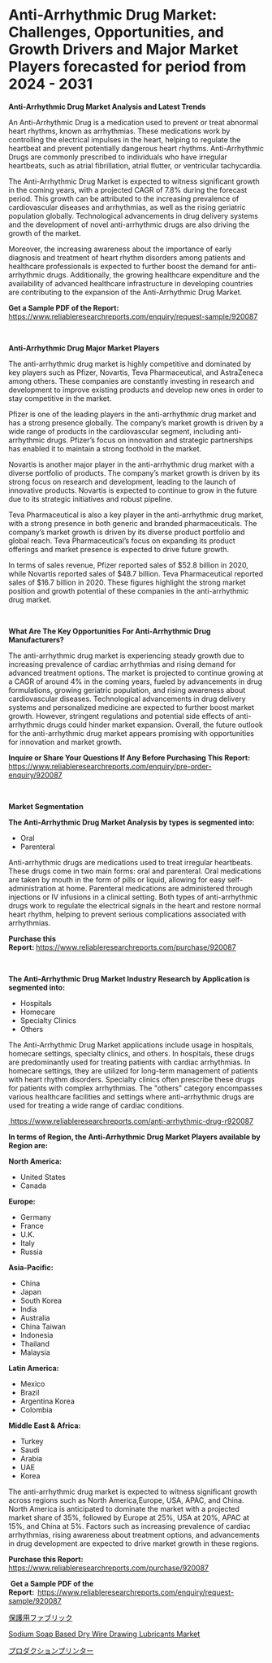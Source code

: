 <p><h1>Anti-Arrhythmic Drug Market: Challenges, Opportunities, and Growth Drivers and Major Market Players forecasted for period from 2024 - 2031</h1></p><p><strong>Anti-Arrhythmic Drug Market Analysis and Latest Trends</strong></p>
<p><p>An Anti-Arrhythmic Drug is a medication used to prevent or treat abnormal heart rhythms, known as arrhythmias. These medications work by controlling the electrical impulses in the heart, helping to regulate the heartbeat and prevent potentially dangerous heart rhythms. Anti-Arrhythmic Drugs are commonly prescribed to individuals who have irregular heartbeats, such as atrial fibrillation, atrial flutter, or ventricular tachycardia.</p><p>The Anti-Arrhythmic Drug Market is expected to witness significant growth in the coming years, with a projected CAGR of 7.8% during the forecast period. This growth can be attributed to the increasing prevalence of cardiovascular diseases and arrhythmias, as well as the rising geriatric population globally. Technological advancements in drug delivery systems and the development of novel anti-arrhythmic drugs are also driving the growth of the market.</p><p>Moreover, the increasing awareness about the importance of early diagnosis and treatment of heart rhythm disorders among patients and healthcare professionals is expected to further boost the demand for anti-arrhythmic drugs. Additionally, the growing healthcare expenditure and the availability of advanced healthcare infrastructure in developing countries are contributing to the expansion of the Anti-Arrhythmic Drug Market.</p></p>
<p><strong>Get a Sample PDF of the Report:&nbsp;</strong> <a href="https://www.reliableresearchreports.com/enquiry/request-sample/920087">https://www.reliableresearchreports.com/enquiry/request-sample/920087</a></p>
<p>&nbsp;</p>
<p><strong>Anti-Arrhythmic Drug Major Market Players</strong></p>
<p><p>The anti-arrhythmic drug market is highly competitive and dominated by key players such as Pfizer, Novartis, Teva Pharmaceutical, and AstraZeneca among others. These companies are constantly investing in research and development to improve existing products and develop new ones in order to stay competitive in the market.</p><p>Pfizer is one of the leading players in the anti-arrhythmic drug market and has a strong presence globally. The company’s market growth is driven by a wide range of products in the cardiovascular segment, including anti-arrhythmic drugs. Pfizer’s focus on innovation and strategic partnerships has enabled it to maintain a strong foothold in the market.</p><p>Novartis is another major player in the anti-arrhythmic drug market with a diverse portfolio of products. The company’s market growth is driven by its strong focus on research and development, leading to the launch of innovative products. Novartis is expected to continue to grow in the future due to its strategic initiatives and robust pipeline.</p><p>Teva Pharmaceutical is also a key player in the anti-arrhythmic drug market, with a strong presence in both generic and branded pharmaceuticals. The company’s market growth is driven by its diverse product portfolio and global reach. Teva Pharmaceutical’s focus on expanding its product offerings and market presence is expected to drive future growth.</p><p>In terms of sales revenue, Pfizer reported sales of $52.8 billion in 2020, while Novartis reported sales of $48.7 billion. Teva Pharmaceutical reported sales of $16.7 billion in 2020. These figures highlight the strong market position and growth potential of these companies in the anti-arrhythmic drug market.</p></p>
<p>&nbsp;</p>
<p><strong>What Are The Key Opportunities For Anti-Arrhythmic Drug Manufacturers?</strong></p>
<p><p>The anti-arrhythmic drug market is experiencing steady growth due to increasing prevalence of cardiac arrhythmias and rising demand for advanced treatment options. The market is projected to continue growing at a CAGR of around 4% in the coming years, fueled by advancements in drug formulations, growing geriatric population, and rising awareness about cardiovascular diseases. Technological advancements in drug delivery systems and personalized medicine are expected to further boost market growth. However, stringent regulations and potential side effects of anti-arrhythmic drugs could hinder market expansion. Overall, the future outlook for the anti-arrhythmic drug market appears promising with opportunities for innovation and market growth.</p></p>
<p><strong>Inquire or Share Your Questions If Any Before Purchasing This Report:</strong> <a href="https://www.reliableresearchreports.com/enquiry/pre-order-enquiry/920087">https://www.reliableresearchreports.com/enquiry/pre-order-enquiry/920087</a></p>
<p>&nbsp;</p>
<p><strong>Market Segmentation</strong></p>
<p><strong>The Anti-Arrhythmic Drug Market Analysis by types is segmented into:</strong></p>
<p><ul><li>Oral</li><li>Parenteral</li></ul></p>
<p><p>Anti-arrhythmic drugs are medications used to treat irregular heartbeats. These drugs come in two main forms: oral and parenteral. Oral medications are taken by mouth in the form of pills or liquid, allowing for easy self-administration at home. Parenteral medications are administered through injections or IV infusions in a clinical setting. Both types of anti-arrhythmic drugs work to regulate the electrical signals in the heart and restore normal heart rhythm, helping to prevent serious complications associated with arrhythmias.</p></p>
<p><strong>Purchase this Report:&nbsp;</strong><a href="https://www.reliableresearchreports.com/purchase/920087">https://www.reliableresearchreports.com/purchase/920087</a></p>
<p>&nbsp;</p>
<p><strong>The Anti-Arrhythmic Drug Market Industry Research by Application is segmented into:</strong></p>
<p><ul><li>Hospitals</li><li>Homecare</li><li>Specialty Clinics</li><li>Others</li></ul></p>
<p><p>The Anti-Arrhythmic Drug Market applications include usage in hospitals, homecare settings, specialty clinics, and others. In hospitals, these drugs are predominantly used for treating patients with cardiac arrhythmias. In homecare settings, they are utilized for long-term management of patients with heart rhythm disorders. Specialty clinics often prescribe these drugs for patients with complex arrhythmias. The "others" category encompasses various healthcare facilities and settings where anti-arrhythmic drugs are used for treating a wide range of cardiac conditions.</p></p>
<p><a href="https://www.reliableresearchreports.com/anti-arrhythmic-drug-r920087">&nbsp;https://www.reliableresearchreports.com/anti-arrhythmic-drug-r920087</a></p>
<p><strong>In terms of Region, the Anti-Arrhythmic Drug Market Players available by Region are:</strong></p>
<p>
    <p> <strong> North America: </strong>
        <ul>
            <li>United States</li>
            <li>Canada</li>
        </ul>
        </p> 
    <p> <strong> Europe: </strong>
        <ul>
            <li>Germany</li>
            <li>France</li>
            <li>U.K.</li>
            <li>Italy</li>
            <li>Russia</li>
        </ul>
        </p> 
    <p> <strong> Asia-Pacific: </strong>
        <ul>
            <li>China</li>
            <li>Japan</li>
            <li>South Korea</li>
            <li>India</li>
            <li>Australia</li>
            <li>China Taiwan</li>
            <li>Indonesia</li>
            <li>Thailand</li>
            <li>Malaysia</li>
        </ul>
        </p> 
    <p> <strong> Latin America: </strong>
        <ul>
            <li>Mexico</li>
            <li>Brazil</li>
            <li>Argentina Korea</li>
            <li>Colombia</li>
        </ul>
        </p> 
    <p> <strong> Middle East & Africa: </strong>
        <ul>
            <li>Turkey</li>
            <li>Saudi</li>
            <li>Arabia</li>
            <li>UAE</li>
            <li>Korea</li>
        </ul>
    </p>
    </p>
<p><p>The anti-arrhythmic drug market is expected to witness significant growth across regions such as North America,Europe, USA, APAC, and China. North America is anticipated to dominate the market with a projected market share of 35%, followed by Europe at 25%, USA at 20%, APAC at 15%, and China at 5%. Factors such as increasing prevalence of cardiac arrhythmias, rising awareness about treatment options, and advancements in drug development are expected to drive market growth in these regions.</p></p>
<p><strong>Purchase this Report: </strong><a href="https://www.reliableresearchreports.com/purchase/920087">https://www.reliableresearchreports.com/purchase/920087</a></p>
<p>&nbsp;<strong>Get a Sample PDF of the Report:&nbsp;&nbsp;</strong><a href="https://www.reliableresearchreports.com/enquiry/request-sample/920087">https://www.reliableresearchreports.com/enquiry/request-sample/920087</a></p>
<p><strong></strong></p>
<p><p><a href="https://github.com/DwightHuels1/Market-Research-Report-List-1/blob/main/761050947356.md">保護用ファブリック</a></p><p><a href="https://metal-farmhouse-e95.notion.site/Decoding-Sodium-Soap-Based-Dry-Wire-Drawing-Lubricants-Market-Metrics-Market-Share-Trends-and-Gro-b4d5fda13a1442c58b5ba0ac399f9ef3">Sodium Soap Based Dry Wire Drawing Lubricants Market</a></p><p><a href="https://github.com/tanyaali3/Market-Research-Report-List-1/blob/main/189952247354.md">プロダクションプリンター</a></p></p>